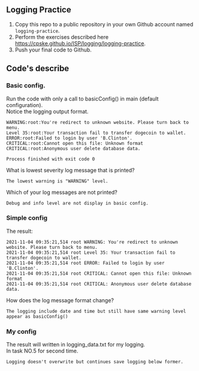 ## Logging Practice

1. Copy this repo to a public repository in your own Github account named `logging-practice`.
2. Perform the exercises described here <https://cpske.github.io/ISP/logging/logging-practice>.
3. Push your final code to Github.              

## Code's describe        

### Basic config.
Run the code with only a call to basicConfig() in main (default configuration).       
Notice the logging output format.
``` 
WARNING:root:You're redirect to unknown website. Please turn back to menu.
Level 35:root:Your transaction fail to transfer dogecoin to wallet.
ERROR:root:Failed to login by user 'B.Clinton'. 
CRITICAL:root:Cannot open this file: Unknown format 
CRITICAL:root:Anonymous user delete database data.

Process finished with exit code 0
```         
What is lowest severity log message that is printed?          
```
The lowest warning is "WARNING" level.
```          
Which of your log messages are not printed?          
``` 
Debug and info level are not display in basic config.
```    

### Simple config
The result:
``` 
2021-11-04 09:35:21,514 root WARNING: You're redirect to unknown website. Please turn back to menu.
2021-11-04 09:35:21,514 root Level 35: Your transaction fail to transfer dogecoin to wallet.
2021-11-04 09:35:21,514 root ERROR: Failed to login by user 'B.Clinton'. 
2021-11-04 09:35:21,514 root CRITICAL: Cannot open this file: Unknown format 
2021-11-04 09:35:21,514 root CRITICAL: Anonymous user delete database data.

``` 
How does the log message format change?
```  
The logging include date and time but still have same warning level appear as basicConfig()
```

### My config
The result will written in logging_data.txt for my logging.        
In task NO.5 for second time.
``` 
Logging doesn't overwrite but continues save logging below former.
```



